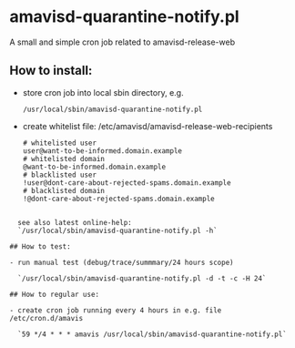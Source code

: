 # amavisd-quarantine-notify.pl
A small and simple cron job related to amavisd-release-web

## How to install:

- store cron job into local sbin directory, e.g.

  `/usr/local/sbin/amavisd-quarantine-notify.pl`

- create whitelist file: /etc/amavisd/amavisd-release-web-recipients
  ```
  # whitelisted user
  user@want-to-be-informed.domain.example
  # whitelisted domain
  @want-to-be-informed.domain.example
  # blacklisted user
  !user@dont-care-about-rejected-spams.domain.example
  # blacklisted domain
  !@dont-care-about-rejected-spams.domain.example
```

  see also latest online-help:
  `/usr/local/sbin/amavisd-quarantine-notify.pl -h`

## How to test:

- run manual test (debug/trace/summmary/24 hours scope)

  `/usr/local/sbin/amavisd-quarantine-notify.pl -d -t -c -H 24`

## How to regular use:

- create cron job running every 4 hours in e.g. file /etc/cron.d/amavis

  `59 */4 * * * amavis /usr/local/sbin/amavisd-quarantine-notify.pl`
